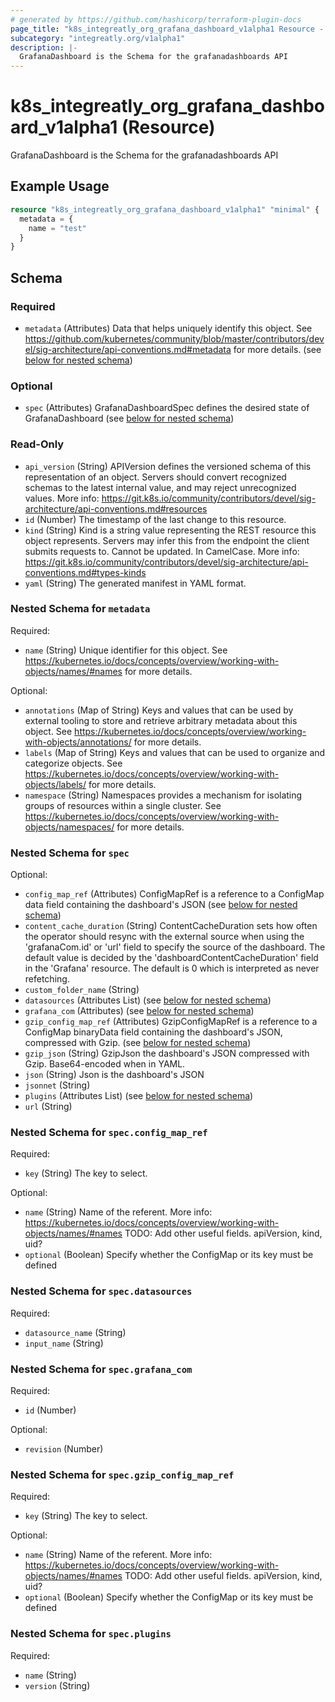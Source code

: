 ```yaml
---
# generated by https://github.com/hashicorp/terraform-plugin-docs
page_title: "k8s_integreatly_org_grafana_dashboard_v1alpha1 Resource - terraform-provider-k8s"
subcategory: "integreatly.org/v1alpha1"
description: |-
  GrafanaDashboard is the Schema for the grafanadashboards API
---
```


# k8s_integreatly_org_grafana_dashboard_v1alpha1 (Resource)

GrafanaDashboard is the Schema for the grafanadashboards API

## Example Usage

```terraform
resource "k8s_integreatly_org_grafana_dashboard_v1alpha1" "minimal" {
  metadata = {
    name = "test"
  }
}
```

<!-- schema generated by tfplugindocs -->
## Schema

### Required

- `metadata` (Attributes) Data that helps uniquely identify this object. See https://github.com/kubernetes/community/blob/master/contributors/devel/sig-architecture/api-conventions.md#metadata for more details. (see [below for nested schema](#nestedatt--metadata))

### Optional

- `spec` (Attributes) GrafanaDashboardSpec defines the desired state of GrafanaDashboard (see [below for nested schema](#nestedatt--spec))

### Read-Only

- `api_version` (String) APIVersion defines the versioned schema of this representation of an object. Servers should convert recognized schemas to the latest internal value, and may reject unrecognized values. More info: https://git.k8s.io/community/contributors/devel/sig-architecture/api-conventions.md#resources
- `id` (Number) The timestamp of the last change to this resource.
- `kind` (String) Kind is a string value representing the REST resource this object represents. Servers may infer this from the endpoint the client submits requests to. Cannot be updated. In CamelCase. More info: https://git.k8s.io/community/contributors/devel/sig-architecture/api-conventions.md#types-kinds
- `yaml` (String) The generated manifest in YAML format.

<a id="nestedatt--metadata"></a>
### Nested Schema for `metadata`

Required:

- `name` (String) Unique identifier for this object. See https://kubernetes.io/docs/concepts/overview/working-with-objects/names/#names for more details.

Optional:

- `annotations` (Map of String) Keys and values that can be used by external tooling to store and retrieve arbitrary metadata about this object. See https://kubernetes.io/docs/concepts/overview/working-with-objects/annotations/ for more details.
- `labels` (Map of String) Keys and values that can be used to organize and categorize objects. See https://kubernetes.io/docs/concepts/overview/working-with-objects/labels/ for more details.
- `namespace` (String) Namespaces provides a mechanism for isolating groups of resources within a single cluster. See https://kubernetes.io/docs/concepts/overview/working-with-objects/namespaces/ for more details.


<a id="nestedatt--spec"></a>
### Nested Schema for `spec`

Optional:

- `config_map_ref` (Attributes) ConfigMapRef is a reference to a ConfigMap data field containing the dashboard's JSON (see [below for nested schema](#nestedatt--spec--config_map_ref))
- `content_cache_duration` (String) ContentCacheDuration sets how often the operator should resync with the external source when using the 'grafanaCom.id' or 'url' field to specify the source of the dashboard. The default value is decided by the 'dashboardContentCacheDuration' field in the 'Grafana' resource. The default is 0 which is interpreted as never refetching.
- `custom_folder_name` (String)
- `datasources` (Attributes List) (see [below for nested schema](#nestedatt--spec--datasources))
- `grafana_com` (Attributes) (see [below for nested schema](#nestedatt--spec--grafana_com))
- `gzip_config_map_ref` (Attributes) GzipConfigMapRef is a reference to a ConfigMap binaryData field containing the dashboard's JSON, compressed with Gzip. (see [below for nested schema](#nestedatt--spec--gzip_config_map_ref))
- `gzip_json` (String) GzipJson the dashboard's JSON compressed with Gzip. Base64-encoded when in YAML.
- `json` (String) Json is the dashboard's JSON
- `jsonnet` (String)
- `plugins` (Attributes List) (see [below for nested schema](#nestedatt--spec--plugins))
- `url` (String)

<a id="nestedatt--spec--config_map_ref"></a>
### Nested Schema for `spec.config_map_ref`

Required:

- `key` (String) The key to select.

Optional:

- `name` (String) Name of the referent. More info: https://kubernetes.io/docs/concepts/overview/working-with-objects/names/#names TODO: Add other useful fields. apiVersion, kind, uid?
- `optional` (Boolean) Specify whether the ConfigMap or its key must be defined


<a id="nestedatt--spec--datasources"></a>
### Nested Schema for `spec.datasources`

Required:

- `datasource_name` (String)
- `input_name` (String)


<a id="nestedatt--spec--grafana_com"></a>
### Nested Schema for `spec.grafana_com`

Required:

- `id` (Number)

Optional:

- `revision` (Number)


<a id="nestedatt--spec--gzip_config_map_ref"></a>
### Nested Schema for `spec.gzip_config_map_ref`

Required:

- `key` (String) The key to select.

Optional:

- `name` (String) Name of the referent. More info: https://kubernetes.io/docs/concepts/overview/working-with-objects/names/#names TODO: Add other useful fields. apiVersion, kind, uid?
- `optional` (Boolean) Specify whether the ConfigMap or its key must be defined


<a id="nestedatt--spec--plugins"></a>
### Nested Schema for `spec.plugins`

Required:

- `name` (String)
- `version` (String)


